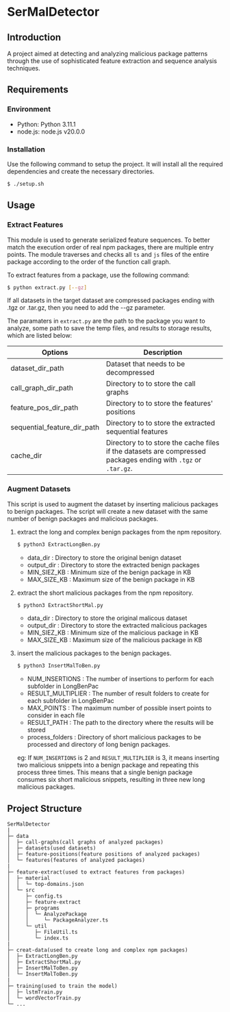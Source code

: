 # SerMalDetector

## Introduction

A project aimed at detecting and analyzing malicious package patterns through the use of sophisticated feature extraction and sequence analysis techniques.

## Requirements

### Environment

- Python: Python 3.11.1
- node.js: node.js v20.0.0

### Installation
Use the following command to setup the project. It will install all the required dependencies and create the necessary directories.
```sh
$ ./setup.sh
```

## Usage
### Extract Features
This module is used to generate serialized feature sequences. To better match the execution order of real npm packages, there are multiple entry points. The module traverses and checks all `ts` and `js` files of the entire package according to the order of the function call graph.

To extract features from a package, use the following command:
```sh
$ python extract.py [--gz]
```
If all datasets in the target dataset are compressed packages ending with .tgz or .tar.gz, then you need to add the --gz parameter.

The paramaters in `extract.py` are the path to the package you want to analyze, some path to save the temp files, and results to storage results, which are listed below:

|Options|Description|
|---|---|
| dataset_dir_path | Dataset that needs to be decompressed |
| call_graph_dir_path | Directory to to store the call graphs |
| feature_pos_dir_path | Directory to to store the features' positions |
| sequential_feature_dir_path | Directory to to store the extracted sequential features |
| cache_dir | Directory to to store the cache files if the datasets are compressed packages ending with `.tgz` or `.tar.gz`.


### Augment Datasets
This script is used to augment the dataset by inserting malicious packages to benign packages. The script will create a new dataset with the same number of benign packages and malicious packages. 
1. extract the long and complex benign packages from the npm repository.
    ```sh
    $ python3 ExtractLongBen.py
    ```
    - data_dir : Directory to store the original benign dataset
    - output_dir : Directory to store the extracted benign packages
    - MIN_SIEZ_KB : Minimum size of the benign package in KB
    - MAX_SIZE_KB : Maximum size of the benign package in KB

2. extract the short malicious packages from the npm repository.
    ```sh
    $ python3 ExtractShortMal.py
    ```
    - data_dir : Directory to store the original malicous dataset
    - output_dir : Directory to store the extracted malicious packages
    - MIN_SIEZ_KB : Minimum size of the malicious package in KB
    - MAX_SIZE_KB : Maximum size of the malicious package in KB

3. insert the malicious packages to the benign packages.
    ```sh
    $ python3 InsertMalToBen.py
    ```
    - NUM_INSERTIONS : The number of insertions to perform for each subfolder in LongBenPac
    - RESULT_MULTIPLIER : The number of result folders to create for each subfolder in LongBenPac
    - MAX_POINTS : The maximum number of possible insert points to consider in each file
    - RESULT_PATH : The path to the directory where the results will be stored
    - process_folders : Directory of short malicious packages to be processed and directory of long benign packages.
    
    eg: If `NUM_INSERTIONS` is 2 and `RESULT_MULTIPLIER` is 3, it means inserting two malicious snippets into a benign package and repeating this process three times. This means that a single benign package consumes six short malicious snippets, resulting in three new long malicious packages.


## Project Structure
```
SerMalDetector
|
├─ data
│  ├─ call-graphs(call graphs of analyzed packages)  
│  ├─ datasets(used datasets)
│  ├─ feature-positions(feature positions of analyzed packages)
│  └─ features(features of analyzed packages)
|
├─ feature-extract(used to extract features from packages)
│  ├─ material
│  │  └─ top-domains.json
│  └─ src
│     ├─ config.ts
│     ├─ feature-extract
│     ├─ programs
│     │  └─ AnalyzePackage
│     │     └─ PackageAnalyzer.ts
│     └─ util
│        ├─ FileUtil.ts
│        └─ index.ts
|
├─ creat-data(used to create long and complex npm packages)
│  ├─ ExtractLongBen.py
│  ├─ ExtractShortMal.py
│  ├─ InsertMalToBen.py
│  └─ InsertMalToBen.py
|
├─ training(used to train the model)
│  ├─ lstmTrain.py
│  └─ wordVectorTrain.py
└─ ...

```
